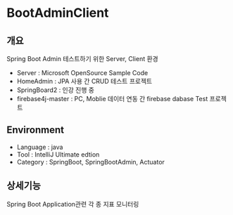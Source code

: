 # BootAdminClient

## 개요
Spring Boot Admin 테스트하기 위한 Server, Client 환경
- Server : Microsoft OpenSource Sample Code
- HomeAdmin : JPA 사용 간 CRUD 테스트 프로젝트
- SpringBoard2 : 인강 진행 중
- firebase4j-master : PC, Moblie 데이터 연동 간 firebase dabase Test 프로젝트

## Environment
- Language : java
- Tool : IntelliJ Ultimate edtion
- Category : SpringBoot, SpringBootAdmin, Actuator

## 상세기능
Spring Boot Application관련 각 종 지표 모니터링
